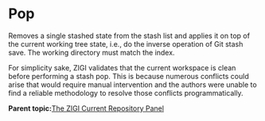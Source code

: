 # Pop

Removes a single stashed state from the stash list and applies it on top of the current working tree state, i.e., do the inverse operation of Git stash save. The working directory must match the index.

For simplicity sake, ZIGI validates that the current workspace is clean before performing a stash pop. This is because numerous conflicts could arise that would require manual intervention and the authors were unable to find a reliable methodology to resolve those conflicts programmatically.

**Parent topic:**[The ZIGI Current Repository Panel](zOS_ISPF_Git_Interface_Users_Guide_V3R0_the_zigi_current_repository_panel.html)

